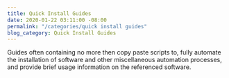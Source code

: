 ```yaml
---
title: Quick Install Guides
date: 2020-01-22 03:11:00 -08:00
permalink: "/categories/quick install guides"
blog_category: Quick Install Guides
---
```


Guides often containing no more then copy paste scripts to, fully automate the installation of software and other miscellaneous automation processes, and provide brief usage information on the referenced software.